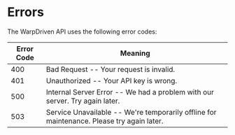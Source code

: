 # Errors

The WarpDriven API uses the following error codes:


Error Code | Meaning
---------- | -------
400 | Bad Request -- Your request is invalid.
401 | Unauthorized -- Your API key is wrong.
500 | Internal Server Error -- We had a problem with our server. Try again later.
503 | Service Unavailable -- We're temporarily offline for maintenance. Please try again later.
